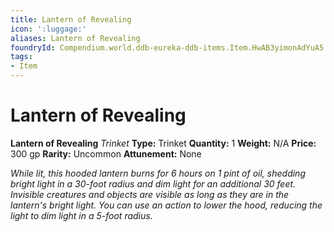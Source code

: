 ```yaml
---
title: Lantern of Revealing
icon: ':luggage:'
aliases: Lantern of Revealing
foundryId: Compendium.world.ddb-eureka-ddb-items.Item.HwAB3yimonAdYuA5
tags:
- Item
---
```


# Lantern of Revealing

**Lantern of Revealing**
_Trinket_
**Type:** Trinket
**Quantity:** 1
**Weight:** N/A
**Price:** 300 gp
**Rarity:** Uncommon
**Attunement:** None

*While lit, this hooded lantern burns for 6 hours on 1 pint of oil, shedding bright light in a 30-foot radius and dim light for an additional 30 feet. Invisible creatures and objects are visible as long as they are in the lantern's bright light. You can use an action to lower the hood, reducing the light to dim light in a 5-foot radius.*